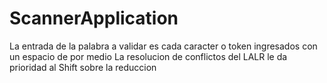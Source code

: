 # ScannerApplication
La entrada de la palabra a validar es cada caracter o token ingresados con un espacio de por medio
La resolucion de conflictos del LALR le da prioridad al Shift sobre la reduccion
